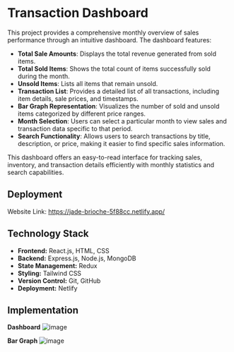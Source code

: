 
# Transaction Dashboard

This project provides a comprehensive monthly overview of sales performance through an intuitive dashboard. The dashboard features:

- **Total Sale Amounts**: Displays the total revenue generated from sold items.
- **Total Sold Items**: Shows the total count of items successfully sold during the month.
- **Unsold Items**: Lists all items that remain unsold.
- **Transaction List**: Provides a detailed list of all transactions, including item details, sale prices, and timestamps.
- **Bar Graph Representation**: Visualizes the number of sold and unsold items categorized by different price ranges.
- **Month Selection**: Users can select a particular month to view sales and transaction data specific to that period.
- **Search Functionality**: Allows users to search transactions by title, description, or price, making it easier to find specific sales information.

This dashboard offers an easy-to-read interface for tracking sales, inventory, and transaction details efficiently with monthly statistics and search capabilities.
## Deployment

Website Link: https://jade-brioche-5f88cc.netlify.app/


## Technology Stack


- **Frontend:** React.js, HTML, CSS
- **Backend:** Express.js, Node.js, MongoDB
- **State Management:** Redux
- **Styling:** Tailwind CSS
- **Version Control:** Git, GitHub
- **Deployment:** Netlify

## Implementation

**Dashboard**
![image](https://github.com/user-attachments/assets/48e011a5-80b7-4c75-8922-41e6f6fae7c9)

**Bar Graph**
![image](https://github.com/user-attachments/assets/1789adb7-045d-408c-ac09-0d6da7517180)








